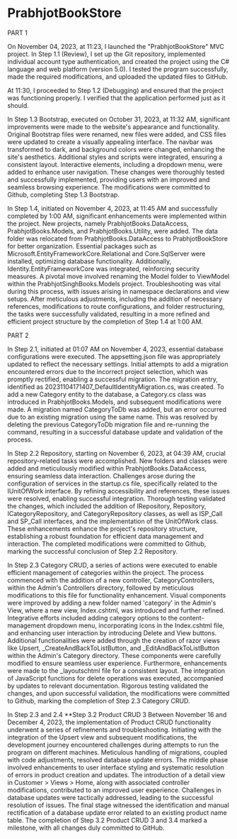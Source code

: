# PrabhjotBookStore

PART 1

On November 04, 2023, at 11:23, I launched the "PrabhjotBookStore" MVC project. In Step 1.1 (Review), I set up the Git repository, implemented individual account type authentication, and created the project using the C# language and web platform (version 5.0). I tested the program successfully, made the required modifications, and uploaded the updated files to GitHub.

At 11:30, I proceeded to Step 1.2 (Debugging) and ensured that the project was functioning properly. I verified that the application performed just as it should.

In Step 1.3 Bootstrap, executed on October 31, 2023, at 11:32 AM, significant improvements were made to the website's appearance and functionality. Original Bootstrap files were renamed, new files were added, and CSS files were updated to create a visually appealing interface. The navbar was transformed to dark, and background colors were changed, enhancing the site's aesthetics. Additional styles and scripts were integrated, ensuring a consistent layout. Interactive elements, including a dropdown menu, were added to enhance user navigation. These changes were thoroughly tested and successfully implemented, providing users with an improved and seamless browsing experience. The modifications were committed to Github, completing Step 1.3 Bootstrap.

In Step 1.4, initiated on November 4, 2023, at 11:45 AM and successfully completed by 1:00 AM, significant enhancements were implemented within the project. New projects, namely PrabhjotBooks.DataAccess, PrabhjotBooks.Models, and PrabhjotBooks.Utility, were added. The data folder was relocated from PrabhjotBooks.DataAccess to PrabhjotBookStore for better organization. Essential packages such as Microsoft.EntityFrameworkCore.Relational and Core.SqlServer were installed, optimizing database functionality. Additionally, Identity.EntityFrameworkCore was integrated, reinforcing security measures. A pivotal move involved renaming the Model folder to ViewModel within the PrabhjotSinghBooks.Models project. Troubleshooting was vital during this process, with issues arising in namespace declarations and view setups. After meticulous adjustments, including the addition of necessary references, modifications to route configurations, and folder restructuring, the tasks were successfully validated, resulting in a more refined and efficient project structure by the completion of Step 1.4 at 1:00 AM.

PART 2

In Step 2.1, initiated at 01:07 AM on November 4, 2023, essential database configurations were executed. The appsetting.json file was appropriately updated to reflect the necessary settings. Initial attempts to add a migration encountered errors due to the incorrect project selection, which was promptly rectified, enabling a successful migration. The migration entry, identified as 20231104171407_DefaultIdentityMigration.cs, was created. To add a new Category entity to the database, a Category.cs class was introduced in PrabhjotBooks.Models, and subsequent modifications were made. A migration named CategoryToDb was added, but an error occurred due to an existing migration using the same name. This was resolved by deleting the previous CategoryToDb migration file and re-running the command, resulting in a successful database update and validation of the process.

In Step 2.2 Repository, starting on November 6, 2023, at 04:39 AM, crucial repository-related tasks were accomplished. New folders and classes were added and meticulously modified within PrabhjotBooks.DataAccess, ensuring seamless data interaction. Challenges arose during the configuration of services in the startup.cs file, specifically related to the IUnitOfWork interface. By refining accessibility and references, these issues were resolved, enabling successful integration. Thorough testing validated the changes, which included the addition of IRepository, Repository, ICategoryRepository, and CategoryRepository classes, as well as ISP_Call and SP_Call interfaces, and the implementation of the UnitOfWork class. These enhancements enhance the project's repository structure, establishing a robust foundation for efficient data management and interaction. The completed modifications were committed to Github, marking the successful conclusion of Step 2.2 Repository.

In Step 2.3 Category CRUD, a series of actions were executed to enable efficient management of categories within the project. The process commenced with the addition of a new controller, CategoryControllers, within the Admin's Controllers directory, followed by meticulous modifications to this file for functionality enhancement. Visual components were improved by adding a new folder named 'category' in the Admin's View, where a new view, Index.cshtml, was introduced and further refined. Integrative efforts included adding category options to the content-management dropdown menu, incorporating icons in the Index.cshtml file, and enhancing user interaction by introducing Delete and View buttons. Additional functionalities were added through the creation of razor views like Upsert, _CreateAndBackToListButton, and _EditAndBackToListButton within the Admin's Category directory. These components were carefully modified to ensure seamless user experience. Furthermore, enhancements were made to the _layoutschtml file for a consistent layout. The integration of JavaScript functions for delete operations was executed, accompanied by updates to relevant documentation. Rigorous testing validated the changes, and upon successful validation, the modifications were committed to Github, marking the completion of Step 2.3 Category CRUD.

In Step 2.3 and 2.4 **Step 3.2 Product CRUD 3 Between November 16 and December 4, 2023, the implementation of Product CRUD functionality underwent a series of refinements and troubleshooting. Initiating with the integration of the Upsert view and subsequent modifications, the development journey encountered challenges during attempts to run the program on different machines. Meticulous handling of migrations, coupled with code adjustments, resolved database update errors. The middle phase involved enhancements to user interface styling and systematic resolution of errors in product creation and updates. The introduction of a detail view in Customer > Views > Home, along with associated controller modifications, contributed to an improved user experience. Challenges in database updates were tactically addressed, leading to the successful resolution of issues. The final stage witnessed the identification and manual rectification of a database update error related to an existing product name table. The completion of Step 3.2 Product CRUD 3 and 3.4 marked a milestone, with all changes duly committed to GitHub.